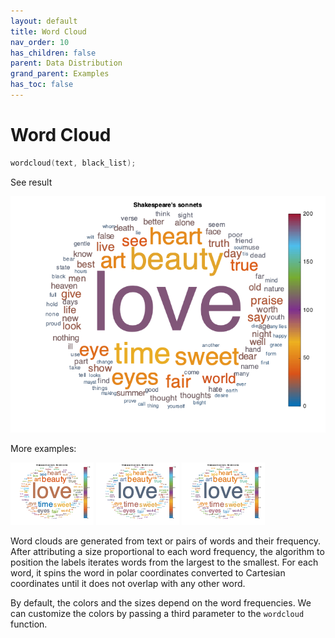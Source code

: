 ```yaml
---
layout: default
title: Word Cloud
nav_order: 10
has_children: false
parent: Data Distribution
grand_parent: Examples
has_toc: false
---
```

# Word Cloud

```cpp
wordcloud(text, black_list);
```


See result

[![example_wordcloud_1](../data_distribution/wordcloud/wordcloud_1.png)](https://github.com/alandefreitas/matplotplusplus/blob/master/examples/data_distribution/wordcloud/wordcloud_1.cpp)

More examples:
    
[![example_wordcloud_3](../data_distribution/wordcloud/wordcloud_3_thumb.png)](https://github.com/alandefreitas/matplotplusplus/blob/master/examples/data_distribution/wordcloud/wordcloud_3.cpp)  [![example_wordcloud_4](../data_distribution/wordcloud/wordcloud_4_thumb.png)](https://github.com/alandefreitas/matplotplusplus/blob/master/examples/data_distribution/wordcloud/wordcloud_4.cpp)  [![example_wordcloud_4](../data_distribution/wordcloud/wordcloud_4_thumb.png)](https://github.com/alandefreitas/matplotplusplus/blob/master/examples/data_distribution/wordcloud/wordcloud_4.cpp)


Word clouds are generated from text or pairs of words and their frequency. After attributing a size proportional to each word frequency, the algorithm to position the labels iterates words from the largest to the smallest. For each word, it spins the word in polar coordinates converted to Cartesian coordinates until it does not overlap with any other word.

By default, the colors and the sizes depend on the word frequencies. We can customize the colors by passing a third parameter to the `wordcloud` function.




<!-- Generated with mdsplit: https://github.com/alandefreitas/mdsplit -->
